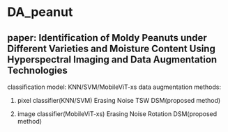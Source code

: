 # DA_peanut

## paper: Identification of Moldy Peanuts under Different Varieties and Moisture Content Using Hyperspectral Imaging and Data Augmentation Technologies

classification model:
KNN/SVM/MobileViT-xs
data augmentation methods:
1. pixel classifier(KNN/SVM)
Erasing
Noise
TSW
DSM(proposed method)

2. image classifier(MobileViT-xs)
Erasing
Noise
Rotation
DSM(proposed method)
